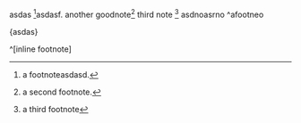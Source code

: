 asdas [^1]asdasf.
another goodnote[^2]
third note [^3]
asdnoasrno ^afootneo

{asdas} 



[^1]: a footnoteasdasd.
[^2]:a second footnote.
[^3]:a third footnote

^[inline footnote]

